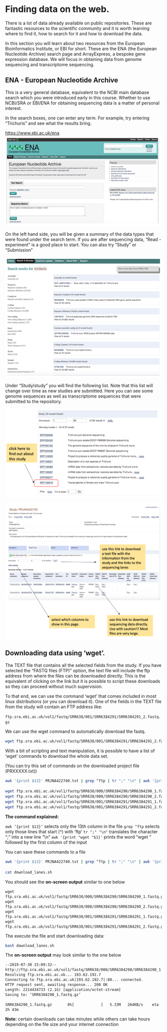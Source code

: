 # Finding data on the web.

There is a lot of data already available on public repositories. These are fantastic resources to the scientific community and it is worth learning where to find it, how to search for it and how to download the data. 

In this section you will learn about two resources from the European Bioinformatics Institute, or EBI for short. These are the ENA (the European Nucleotide Archive) search page and ArrayExpress, a bespoke gene expression database. We will focus in obtaining data from genome sequencing and transcriptome sequencing.

## ENA - European Nucleotide Archive

This is a very general database, equivalent to the NCBI main database search which you were introduced early in this course. Whether to use NCBI/SRA or EBI/ENA for obtaining sequencing data is a matter of personal interest. 

In the search boxes, one can enter any term. For example, try entering “Trichuris” and see what the results bring. 

https://www.ebi.ac.uk/ena
![](./figures/repo1.png)

On the left hand side, you will be given a summary of the data types that were found under the search term. If you are after sequencing data, “Read - experiment” is a good place to start. You can also try “Study” or “Submission”

![](./figures/repo2.png)

Under “Study/study” you will find the following list. Note that this list will change over time as new studies are submitted. Here you can see some genome sequences as well as transcriptome sequences that were submitted to the repository. 

![](./figures/repo3.png)

![](./figures/repo4.png)

## Downloading data using ‘wget’.

The TEXT file that contains all the selected fields from the study. If you have selected the “FASTQ files (FTP)” option, the text file will include the ftp address from where the files can be downloaded directly. This is the equivalent of clicking on the link but it is possible to script these downloads so they can proceed without much supervision. 

To that end, we can use the command ‘wget’ that comes included in most linux distributions (or you can download it). One of the fields in the TEXT file from the study will contain an FTP address like:

`ftp.sra.ebi.ac.uk/vol1/fastq/SRR638/001/SRR6384291/SRR6384291_2.fastq.gz`

We can use the wget command to automatically download the fastq.

```bash
wget ftp.sra.ebi.ac.uk/vol1/fastq/SRR638/001/SRR6384291/SRR6384291_2.fastq.gz
```

With a bit of scripting and text manipulation, it is possible to have a list of ‘wget’ commands to download the whole data set.

(You can try this set of commands on the downloaded project file (PRXXXXX.txt))

```bash
awk '{print $13}' PRJNA422740.txt | grep ^ftp | tr ";" "\n" | awk '{print "wget "$1}' 

wget ftp.sra.ebi.ac.uk/vol1/fastq/SRR638/000/SRR6384290/SRR6384290_1.fastq.gz
wget ftp.sra.ebi.ac.uk/vol1/fastq/SRR638/000/SRR6384290/SRR6384290_2.fastq.gz
wget ftp.sra.ebi.ac.uk/vol1/fastq/SRR638/001/SRR6384291/SRR6384291_1.fastq.gz
wget ftp.sra.ebi.ac.uk/vol1/fastq/SRR638/001/SRR6384291/SRR6384291_2.fastq.gz
```

**The command explained:**

`awk ‘{print $13}’` 		  selects only the 13th column in the file
`grep ^ftp`			          selects only those lines that start (^) with ‘ftp’
`tr ";" "\n"` 			      translates the character “;” into a new line “\n”
`awk '{print "wget "$1}'`	prints the word “wget “ followed by the first column of the input

You can save these commands to a file

```bash
awk '{print $13}' PRJNA422740.txt | grep ^ftp | tr ";" "\n" | awk '{print "wget "$1}' > download_lanes.sh 

cat download_lanes.sh
```

You should see the **on-screen output** similar to one below

```
wget ftp.sra.ebi.ac.uk/vol1/fastq/SRR638/000/SRR6384290/SRR6384290_1.fastq.gz
wget ftp.sra.ebi.ac.uk/vol1/fastq/SRR638/000/SRR6384290/SRR6384290_2.fastq.gz
wget ftp.sra.ebi.ac.uk/vol1/fastq/SRR638/001/SRR6384291/SRR6384291_1.fastq.gz
wget ftp.sra.ebi.ac.uk/vol1/fastq/SRR638/001/SRR6384291/SRR6384291_2.fastq.gz
```

The execute the file and start downloading data:

```bash
bash download_lanes.sh 
```

The **on-screen output** may look similar to the one below
```
--2019-07-30 15:09:32--  http://ftp.sra.ebi.ac.uk/vol1/fastq/SRR638/000/SRR6384290/SRR6384290_1.fastq.gz
Resolving ftp.sra.ebi.ac.uk... 193.62.192.7
Connecting to ftp.sra.ebi.ac.uk|193.62.192.7|:80... connected.
HTTP request sent, awaiting response... 200 OK
Length: 2214434733 (2.1G) [application/octet-stream]
Saving to: ‘SRR6384290_1.fastq.gz’

SRR6384290_1.fastq.gz       0%[            ]   5.33M   264KB/s    eta 2h 43m 
```
**Note:** certain downloads can take minutes while others can take  hours depending on the file size and your internet connection




